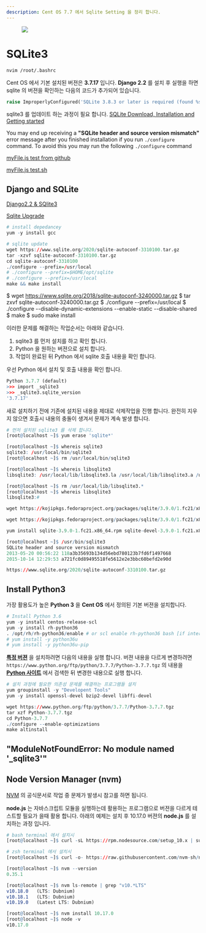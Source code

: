 ```yaml
---
description: Cent OS 7.7 에서 Sqlite Setting 을 정리 합니다.
---
```


<figure class="align-center">
  <img src="{{site.baseurl}}/assets/images/os/sqlite_banner.jpg">
  <figcaption></figcaption>
</figure>

# SQLite3

`nvim /root/.bashrc`

Cent OS 에서 기본 설치된 버젼은 **3.7.17** 입니다. **Django 2.2** 를 설치 후 실행을 하면 sqlite 의 버젼을 확인하는 다음의 코드가 추가되어 있습니다.

```python
raise ImproperlyConfigured('SQLite 3.8.3 or later is required (found %s).' % Database.sqlite_version)
```

sqlite3 를 업데이트 하는 과정이 필요 합니다. [SQLite Download, Installation and Getting started](https://www.w3resource.com/sqlite/sqlite-download-installation-getting-started.php)

You may end up receiving a **"SQLite header and source version mismatch"** error message after you finished installation if you run `./configure` command. To avoid this you may run the following `./configure` command

[myFile.js test from github](https://raw.githubusercontent.com/YongBeomKim/gitbook/gh-pages/assets/downloads/sh/test.sh)

[myFile.js test.sh]({{site.baseurl}}/assets/downloads/sh/test.sh)

## Django and SQLite

[Django2.2 & SQlite3](http://www.djaodjin.com/blog/django-2-2-with-sqlite-3-on-centos-7.blog.html)

[Sqlite Upgrade](https://stackoverflow.com/questions/55674176/django-cant-find-new-sqlite-version-sqlite-3-8-3-or-later-is-required-found)

```r
# install depedancey
yum -y install gcc

# sqlite update
wget https://www.sqlite.org/2020/sqlite-autoconf-3310100.tar.gz
tar -xzvf sqlite-autoconf-3310100.tar.gz
cd sqlite-autoconf-3310100
./configure --prefix=/usr/local
# ./configure --prefix=$HOME/opt/sqlite
# ./configure --prefix=/usr/local
make && make install
```


$ wget https://www.sqlite.org/2018/sqlite-autoconf-3240000.tar.gz
$ tar zxvf sqlite-autoconf-3240000.tar.gz
$ ./configure --prefix=/usr/local
$ ./configure --disable-dynamic-extensions --enable-static --disable-shared
$ make
$ sudo make install



이러한 문제를 해결하는 작업순서는 아래와 같습니다.

1. sqlite3 를 먼저 설치를 하고 확인 합니다.
2. Python 을 원하는 버젼으로 설치 합니다.
3. 작업이 완료된 뒤 Python 에서 sqlite 호출 내용을 확인 합니다.

우선 Python 에서 설치 및 호출 내용을 확인 합니다.

```r
Python 3.7.7 (default) 
>>> import _sqlite3
>>> _sqlite3.sqlite_version
'3.7.17'
```

새로 설치하기 전에 기존에 설치된 내용을 제대로 삭제작업을 진행 합니다. 완전히 지우지 않으면 호출시 내용의 충돌이 생겨서 문제가 계속 발생 합니다.

```r
# 먼저 설치된 sqlite3 를 삭제 합니다.
[root@localhost ~]$ yum erase 'sqlite*'

[root@localhost ~]$ whereis sqlite3
sqlite3: /usr/local/bin/sqlite3
[root@localhost ~]$ rm /usr/local/bin/sqlite3 

[root@localhost ~]$ whereis libsqlite3 
libsqlite3: /usr/local/lib/libsqlite3.la /usr/local/lib/libsqlite3.a /usr/local/lib/libsqlite3.so

[root@localhost ~]$ rm /usr/local/lib/libsqlite3.* 
[root@localhost ~]$ whereis libsqlite3             
libsqlite3:#
```



```r
wget https://kojipkgs.fedoraproject.org/packages/sqlite/3.9.0/1.fc21/x86_64/sqlite-devel-3.9.0-1.fc21.x86_64.rpm

wget https://kojipkgs.fedoraproject.org/packages/sqlite/3.9.0/1.fc21/x86_64/sqlite-3.9.0-1.fc21.x86_64.rpm

yum install sqlite-3.9.0-1.fc21.x86_64.rpm sqlite-devel-3.9.0-1.fc21.x86_64.rpm

[root@localhost ~]$ /usr/bin/sqlite3
SQLite header and source version mismatch
2013-05-20 00:56:22 118a3b35693b134d56ebd780123b7fd6f1497668
2015-10-14 12:29:53 a721fc0d89495518fe5612e2e3bbc60befd2e90d
```


```r
https://www.sqlite.org/2020/sqlite-autoconf-3310100.tar.gz
```





## Install Python3

가장 활용도가 높은 **Python 3** 을 **Cent OS** 에서 정의된 기본 버젼을 설치합니다.

```r
# Install Python 3.6
yum -y install centos-release-scl
yum -y install rh-python36
. /opt/rh/rh-python36/enable # or scl enable rh-python36 bash [if interactive]
# yum install -y python36u
# yum install -y python36u-pip
```

**[특정 버젼](https://computingforgeeks.com/how-to-install-python-on-3-on-centos/)** 을 설치하려면 다음의 내용을 실행 합니다. 버젼 내용을 다르게 변경하려면 `https://www.python.org/ftp/python/3.7.7/Python-3.7.7.tgz` 의 내용을 **[Python 사이트](https://www.python.org/downloads/)** 에서 검색한 뒤 변경한 내용으로 실행 합니다.

```r
# 설치 과정에 필요한 의존성 문제를 해결하는 프로그램들 설치 
yum groupinstall -y "Developent Tools"
yum -y install openssl-devel bzip2-devel libffi-devel

wget https://www.python.org/ftp/python/3.7.7/Python-3.7.7.tgz
tar xzf Python-3.7.7.tgz
cd Python-3.7.7
./configure --enable-optimizations
make altinstall
```

## "ModuleNotFoundError: No module named '_sqlite3'"




## Node Version Manager (nvm)

[NVM](https://github.com/nvm-sh/nvm#installing-nvm-on-alpine-linux) 의 공식문서로 작업 중 문제가 발생시 참고를 하면 됩니다.

**node.js** 는 자바스크립트 모듈을 실행하는데 활용하는 프로그램으로 버젼을 다르게 테스트할 필요가 을때 활용 합니다. 아래의 예제는 설치 후 10.17.0 버젼의 **node.js** 를 설치하는 과정 입니다.

```r
# bash terminal 에서 설치시
[root@localhost ~]$ curl -sL https://rpm.nodesource.com/setup_10.x | sudo bash -

# zsh terminal 에서 설치시
[root@localhost ~]$ curl -o- https://raw.githubusercontent.com/nvm-sh/nvm/v0.35.1/install.sh | zsh

[root@localhost ~]$ nvm --version
0.35.1

[root@localhost ~]$ nvm ls-remote | grep "v10.*LTS"
v10.18.0   (LTS: Dubnium)
v10.18.1   (LTS: Dubnium)
v10.19.0   (Latest LTS: Dubnium)

[root@localhost ~]$ nvm install 10.17.0
[root@localhost ~]$ node -v
v10.17.0
```